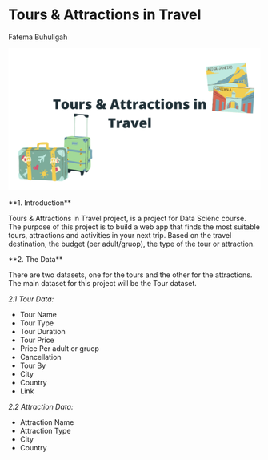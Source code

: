 # Tours & Attractions in Travel
Fatema Buhuligah

<img src="2.png" alt="Tours & Attractions in Travel">

<p> **1. Introduction** </p>
<p>Tours & Attractions in Travel project, is a project for Data Scienc course. The purpose of this project is to build a web app that finds the most suitable tours, attractions and activities in your next trip. Based on the travel destination, the budget (per adult/gruop), the type of the tour or attraction.</p>

<p>**2. The Data**</p>
<p>There are two datasets, one for the tours and the other for the attractions. The main dataset for this project will be the Tour dataset.</p>

*2.1 Tour Data:*
- Tour Name
- Tour Type
- Tour Duration
- Tour Price
- Price Per adult or gruop
- Cancellation
- Tour By
- City    
- Country
- Link

*2.2 Attraction Data:*
- Attraction Name
- Attraction Type
- City
- Country


